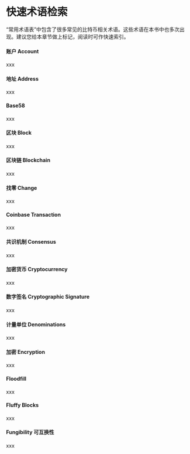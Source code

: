 # 快速术语检索

“常用术语表”中包含了很多常见的比特币相关术语。这些术语在本书中也多次出现。建议您给本章节做上标记，阅读时可作快速索引。

#### 账户 Account

xxx

#### 地址 Address

xxx

#### Base58

xxx

#### 区块 Block

xxx

#### 区块链 Blockchain

xxx

#### 找零 Change

xxx

#### Coinbase Transaction

xxx

#### 共识机制 Consensus

xxx

#### 加密货币 Cryptocurrency

xxx

#### 数字签名 Cryptographic Signature

xxx

#### 计量单位 Denominations

xxx

#### 加密 Encryption

xxx

#### Floodfill

xxx

#### Fluffy Blocks

xxx

#### Fungibility 可互换性

xxx





